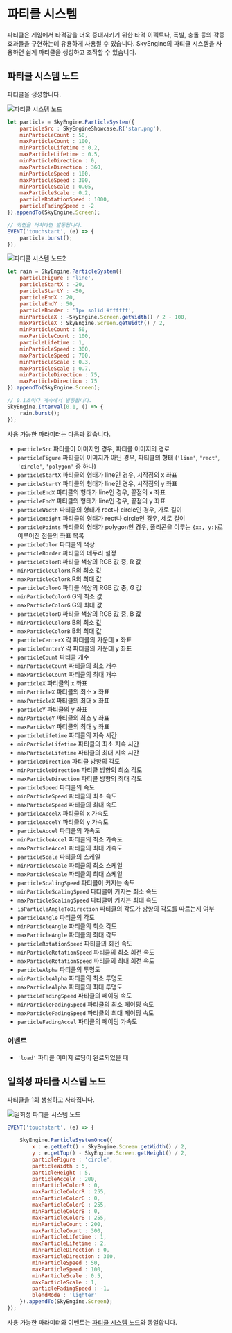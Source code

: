 # 파티클 시스템
파티클은 게임에서 타격감을 더욱 증대시키기 위한 타격 이펙트나, 폭발, 충돌 등의 각종 효과들을 구현하는데 유용하게 사용될 수 있습니다. SkyEngine의 파티클 시스템을 사용하면 쉽게 파티클을 생성하고 조작할 수 있습니다.

## 파티클 시스템 노드
파티클을 생성합니다.

![파티클 시스템 노드](https://raw.githubusercontent.com/Hanul/SkyEngine/master/DOC/Node/ParticleSystem/particlesystem.png)

```javascript
let particle = SkyEngine.ParticleSystem({
	particleSrc : SkyEngineShowcase.R('star.png'),
	minParticleCount : 50,
	maxParticleCount : 100,
	minParticleLifetime : 0.2,
	maxParticleLifetime : 0.5,
	minParticleDirection : 0,
	maxParticleDirection : 360,
	minParticleSpeed : 100,
	maxParticleSpeed : 300,
	minParticleScale : 0.05,
	maxParticleScale : 0.2,
	particleRotationSpeed : 1000,
	particleFadingSpeed : -2
}).appendTo(SkyEngine.Screen);

// 화면을 터치하면 발동됩니다.
EVENT('touchstart', (e) => {
	particle.burst();
});
```

![파티클 시스템 노드2](https://raw.githubusercontent.com/Hanul/SkyEngine/master/DOC/Node/ParticleSystem/particlesystem2.png)

```javascript
let rain = SkyEngine.ParticleSystem({
	particleFigure : 'line',
	particleStartX : -20,
	particleStartY : -50,
	particleEndX : 20,
	particleEndY : 50,
	particleBorder : '1px solid #ffffff',
	minParticleX : -SkyEngine.Screen.getWidth() / 2 - 100,
	maxParticleX : SkyEngine.Screen.getWidth() / 2,
	minParticleCount : 50,
	maxParticleCount : 100,
	particleLifetime : 1,
	minParticleSpeed : 300,
	maxParticleSpeed : 700,
	minParticleScale : 0.3,
	maxParticleScale : 0.7,
	minParticleDirection : 75,
	maxParticleDirection : 75
}).appendTo(SkyEngine.Screen);

// 0.1초마다 계속해서 발동됩니다.
SkyEngine.Interval(0.1, () => {
	rain.burst();
});
```

사용 가능한 파라미터는 다음과 같습니다.
- `particleSrc` 파티클이 이미지인 경우, 파티클 이미지의 경로
- `particleFigure` 파티클이 이미지가 아닌 경우, 파티클의 형태 (`'line'`, `'rect'`, `'circle'`, `'polygon'` 중 하나)
- `particleStartX` 파티클의 형태가 line인 경우, 시작점의 x 좌표
- `particleStartY` 파티클의 형태가 line인 경우, 시작점의 y 좌표
- `particleEndX` 파티클의 형태가 line인 경우, 끝점의 x 좌표
- `particleEndY` 파티클의 형태가 line인 경우, 끝점의 y 좌표
- `particleWidth` 파티클의 형태가 rect나 circle인 경우, 가로 길이
- `particleHeight` 파티클의 형태가 rect나 circle인 경우, 세로 길이
- `particlePoints` 파티클의 형태가 polygon인 경우, 폴리곤을 이루는 `{x:, y:}`로 이루어진 점들의 좌표 목록
- `particleColor` 파티클의 색상
- `particleBorder` 파티클의 테두리 설정
- `particleColorR` 파티클 색상의 RGB 값 중, R 값
- `minParticleColorR` R의 최소 값
- `maxParticleColorR` R의 최대 값
- `particleColorG` 파티클 색상의 RGB 값 중, G 값
- `minParticleColorG` G의 최소 값
- `maxParticleColorG` G의 최대 값
- `particleColorB` 파티클 색상의 RGB 값 중, B 값
- `minParticleColorB` B의 최소 값
- `maxParticleColorB` B의 최대 값
- `particleCenterX` 각 파티클의 가운데 x 좌표
- `particleCenterY` 각 파티클의 가운데 y 좌표
- `particleCount` 파티클 개수
- `minParticleCount` 파티클의 최소 개수
- `maxParticleCount` 파티클의 최대 개수
- `particleX` 파티클의 x 좌표
- `minParticleX` 파티클의 최소 x 좌표
- `maxParticleX` 파티클의 최대 x 좌표
- `particleY` 파티클의 y 좌표
- `minParticleY` 파티클의 최소 y 좌표
- `maxParticleY` 파티클의 최대 y 좌표
- `particleLifetime` 파티클의 지속 시간
- `minParticleLifetime` 파티클의 최소 지속 시간
- `maxParticleLifetime` 파티클의 최대 지속 시간
- `particleDirection` 파티클 방향의 각도
- `minParticleDirection` 파티클 방향의 최소 각도
- `maxParticleDirection` 파티클 방향의 최대 각도
- `particleSpeed` 파티클의 속도
- `minParticleSpeed` 파티클의 최소 속도
- `maxParticleSpeed` 파티클의 최대 속도
- `particleAccelX` 파티클의 x 가속도
- `particleAccelY` 파티클의 y 가속도
- `particleAccel` 파티클의 가속도
- `minParticleAccel` 파티클의 최소 가속도
- `maxParticleAccel` 파티클의 최대 가속도
- `particleScale` 파티클의 스케일
- `minParticleScale` 파티클의 최소 스케일
- `maxParticleScale` 파티클의 최대 스케일
- `particleScalingSpeed` 파티클이 커지는 속도
- `minParticleScalingSpeed` 파티클이 커지는 최소 속도
- `maxParticleScalingSpeed` 파티클이 커지는 최대 속도
- `isParticleAngleToDirection` 파티클의 각도가 방향의 각도를 따르는지 여부
- `particleAngle` 파티클의 각도
- `minParticleAngle` 파티클의 최소 각도
- `maxParticleAngle` 파티클의 최대 각도
- `particleRotationSpeed` 파티클의 회전 속도
- `minParticleRotationSpeed` 파티클의 최소 회전 속도
- `maxParticleRotationSpeed` 파티클의 최대 회전 속도
- `particleAlpha` 파티클의 투명도
- `minParticleAlpha` 파티클의 최소 투명도
- `maxParticleAlpha` 파티클의 최대 투명도
- `particleFadingSpeed` 파티클의 페이딩 속도
- `minParticleFadingSpeed` 파티클의 최소 페이딩 속도
- `maxParticleFadingSpeed` 파티클의 최대 페이딩 속도
- `particleFadingAccel` 파티클의 페이딩 가속도

### 이벤트
- `'load'` 파티클 이미지 로딩이 완료되었을 때

## 일회성 파티클 시스템 노드
파티클을 1회 생성하고 사라집니다.

![일회성 파티클 시스템 노드](https://raw.githubusercontent.com/Hanul/SkyEngine/master/DOC/Node/ParticleSystem/particlesystemonce.png)

```javascript
EVENT('touchstart', (e) => {
	
	SkyEngine.ParticleSystemOnce({
		x : e.getLeft() - SkyEngine.Screen.getWidth() / 2,
		y : e.getTop() - SkyEngine.Screen.getHeight() / 2,
		particleFigure : 'circle',
		particleWidth : 5,
		particleHeight : 5,
		particleAccelY : 200,
		minParticleColorR : 0,
		maxParticleColorR : 255,
		minParticleColorG : 0,
		maxParticleColorG : 255,
		minParticleColorB : 0,
		maxParticleColorB : 255,
		minParticleCount : 200,
		maxParticleCount : 300,
		minParticleLifetime : 1,
		maxParticleLifetime : 2,
		minParticleDirection : 0,
		maxParticleDirection : 360,
		minParticleSpeed : 50,
		maxParticleSpeed : 100,
		minParticleScale : 0.5,
		maxParticleScale : 1,
		particleFadingSpeed : -1,
		blendMode : 'lighter'
	}).appendTo(SkyEngine.Screen);
});
```

사용 가능한 파라미터와 이벤트는 [파티클 시스템 노드](#파티클-시스템-노드)와 동일합니다.
